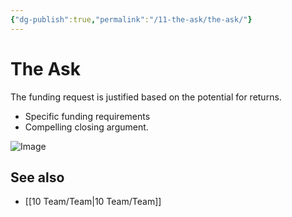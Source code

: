 ```yaml
---
{"dg-publish":true,"permalink":"/11-the-ask/the-ask/"}
---
```



# The Ask

The funding request is justified based on the potential for returns.

- Specific funding requirements
- Compelling closing argument.

![Image](https://cdn.discordapp.com/attachments/1229832869094883422/1229833286616879164/bearfox0831_cinematic_closeup_of_obsidian_sphere_spinning_aroun_39c85e9d-11b6-407a-bcf4-b2a7f25340da.png?ex=66311e80&is=661ea980&hm=8298bac17ef9b1c713db427fe503ad262f74530ab124a112a1fc5ff9221c781a&)
## See also
- [[10 Team/Team\|10 Team/Team]]